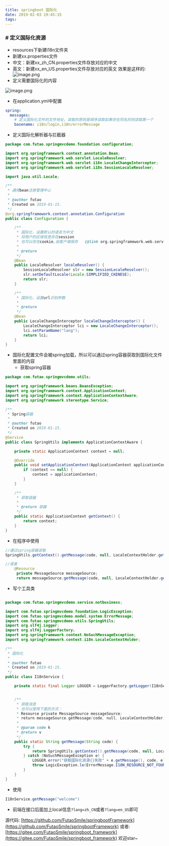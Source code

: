 ```yaml
---
title: springboot 国际化
date: 2019-02-03 19:45:15
tags:
---
```


### # 定义国际化资源
* resources下新建i18n文件夹
* 新建xx.properties文件
* 中文：新建xx_zh_CN.properties文件存放对应的中文
* 英文：新建xx_en_US.properties文件存放对应的英文
效果是这样的:
![image.png](https://upload-images.jianshu.io/upload_images/1846623-8b85b05fa6735c41.png?imageMogr2/auto-orient/strip%7CimageView2/2/w/1240)
* 定义需要国际化的内容

![image.png](https://upload-images.jianshu.io/upload_images/1846623-3dc555615998a052.png?imageMogr2/auto-orient/strip%7CimageView2/2/w/1240)

* 在application.yml中配置

```yml
spring:
  messages:
    # 定义国际化文件的文件地址，读取的原则是顺序读取如果存在同名的则读取第一个
    basename: i18n/login,i18n/errorMessage
```

* 定义国际化解析器与拦截器

```java
package com.futao.springmvcdemo.foundation.configuration;

import org.springframework.context.annotation.Bean;
import org.springframework.web.servlet.LocaleResolver;
import org.springframework.web.servlet.i18n.LocaleChangeInterceptor;
import org.springframework.web.servlet.i18n.SessionLocaleResolver;

import java.util.Locale;

/**
 * 通用bean注册管理中心
 *
 * @author futao
 * Created on 2019-01-15.
 */
@org.springframework.context.annotation.Configuration
public class Configuration {

    /**
     * 国际化，设置默认的语言为中文
     * 将用户的区域信息存在session
     * 也可以存在cookie,由客户端保存   {@link org.springframework.web.servlet.i18n.CookieLocaleResolver}
     *
     * @return
     */
    @Bean
    public LocaleResolver localeResolver() {
        SessionLocaleResolver slr = new SessionLocaleResolver();
        slr.setDefaultLocale(Locale.SIMPLIFIED_CHINESE);
        return slr;
    }

    /**
     * 国际化，设置url识别参数
     *
     * @return
     */
    @Bean
    public LocaleChangeInterceptor localeChangeInterceptor() {
        LocaleChangeInterceptor lci = new LocaleChangeInterceptor();
        lci.setParamName("lang");
        return lci;
    }
}
```

* 国际化配置文件会被spring加载，所以可以通过spring容器获取到国际化文件里面的内容
  * 获取spring容器
  
```java
package com.futao.springmvcdemo.utils;

import org.springframework.beans.BeansException;
import org.springframework.context.ApplicationContext;
import org.springframework.context.ApplicationContextAware;
import org.springframework.stereotype.Service;

/**
 * Spring容器
 *
 * @author futao
 * Created on 2019-01-15.
 */
@Service
public class SpringUtils implements ApplicationContextAware {

    private static ApplicationContext context = null;

    @Override
    public void setApplicationContext(ApplicationContext applicationContext) throws BeansException {
        if (context == null) {
            context = applicationContext;
        }
    }

    /**
     * 获取容器
     *
     * @return 容器
     */
    public static ApplicationContext getContext() {
        return context;
    }
}
```

* 在程序中使用

```java
//通过spring容器读取
SpringUtils.getContext().getMessage(code, null, LocaleContextHolder.getLocale())

//或者
    @Resource
     private MessageSource messageSource;
     return messageSource.getMessage(code, null, LocaleContextHolder.getLocale());
```

* 写个工具类

```java

package com.futao.springmvcdemo.service.notbusiness;

import com.futao.springmvcdemo.foundation.LogicException;
import com.futao.springmvcdemo.model.system.ErrorMessage;
import com.futao.springmvcdemo.utils.SpringUtils;
import org.slf4j.Logger;
import org.slf4j.LoggerFactory;
import org.springframework.context.NoSuchMessageException;
import org.springframework.context.i18n.LocaleContextHolder;

/**
 * 国际化
 *
 * @author futao
 * Created on 2019-01-15.
 */
public class I18nService {

    private static final Logger LOGGER = LoggerFactory.getLogger(I18nService.class);


    /**
     * 获取消息
     * 也可以使用下面的方式：
     * Resource private MessageSource messageSource;
     * return messageSource.getMessage(code, null, LocaleContextHolder.getLocale());
     *
     * @param code k
     * @return v
     */
    public static String getMessage(String code) {
        try {
            return SpringUtils.getContext().getMessage(code, null, LocaleContextHolder.getLocale());
        } catch (NoSuchMessageException e) {
            LOGGER.error("获取国际化资源{}失败" + e.getMessage(), code, e);
            throw LogicException.le(ErrorMessage.I18N_RESOURCE_NOT_FOUND, new String[]{code});
        }
    }
}
```

* 使用

```java
I18nService.getMessage("welcome")
```

* 前端在接口后面加上local信息`?lang=zh_CN`或者`?lang=en_US`即可


源代码: [https://github.com/FutaoSmile/springbootFramework](https://github.com/FutaoSmile/springbootFramework)
或者: [https://gitee.com/FutaoSmile/springboot_framework](https://gitee.com/FutaoSmile/springboot_framework)
欢迎star~


